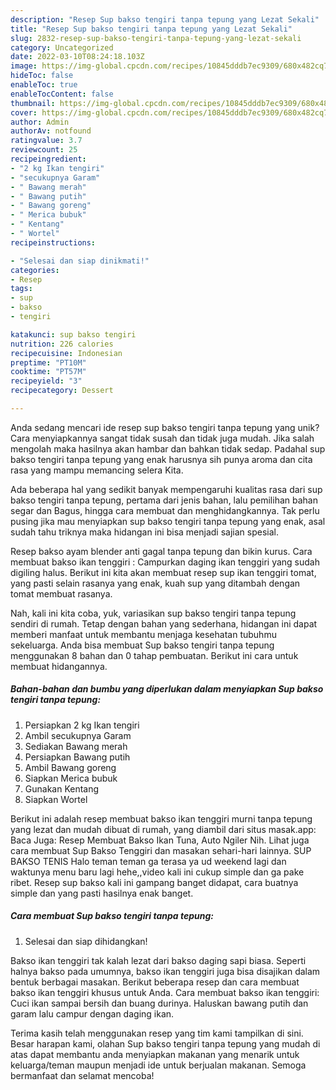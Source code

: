 ```yaml
---
description: "Resep Sup bakso tengiri tanpa tepung yang Lezat Sekali"
title: "Resep Sup bakso tengiri tanpa tepung yang Lezat Sekali"
slug: 2832-resep-sup-bakso-tengiri-tanpa-tepung-yang-lezat-sekali
category: Uncategorized
date: 2022-03-10T08:24:18.103Z
image: https://img-global.cpcdn.com/recipes/10845dddb7ec9309/680x482cq70/sup-bakso-tengiri-tanpa-tepung-foto-resep-utama.jpg
hideToc: false
enableToc: true
enableTocContent: false
thumbnail: https://img-global.cpcdn.com/recipes/10845dddb7ec9309/680x482cq70/sup-bakso-tengiri-tanpa-tepung-foto-resep-utama.jpg
cover: https://img-global.cpcdn.com/recipes/10845dddb7ec9309/680x482cq70/sup-bakso-tengiri-tanpa-tepung-foto-resep-utama.jpg
author: Admin
authorAv: notfound
ratingvalue: 3.7
reviewcount: 25
recipeingredient:
- "2 kg Ikan tengiri"
- "secukupnya Garam"
- " Bawang merah"
- " Bawang putih"
- " Bawang goreng"
- " Merica bubuk"
- " Kentang"
- " Wortel"
recipeinstructions:

- "Selesai dan siap dinikmati!"
categories:
- Resep
tags:
- sup
- bakso
- tengiri

katakunci: sup bakso tengiri 
nutrition: 226 calories
recipecuisine: Indonesian
preptime: "PT10M"
cooktime: "PT57M"
recipeyield: "3"
recipecategory: Dessert

---
```





Anda sedang mencari ide resep sup bakso tengiri tanpa tepung yang unik? Cara menyiapkannya sangat tidak susah dan tidak juga mudah. Jika salah mengolah maka hasilnya akan hambar dan bahkan tidak sedap. Padahal sup bakso tengiri tanpa tepung yang enak harusnya sih punya aroma dan cita rasa yang mampu memancing selera Kita.





Ada beberapa hal yang sedikit banyak mempengaruhi kualitas rasa dari sup bakso tengiri tanpa tepung, pertama dari jenis bahan, lalu pemilihan bahan segar dan Bagus, hingga cara membuat dan menghidangkannya. Tak perlu pusing jika mau menyiapkan sup bakso tengiri tanpa tepung yang enak,      asal sudah tahu triknya maka hidangan ini bisa menjadi sajian spesial.














Resep bakso ayam blender anti gagal tanpa tepung dan bikin kurus. Cara membuat bakso ikan tenggiri : Campurkan daging ikan tenggiri yang sudah digiling halus. Berikut ini kita akan membuat resep sup ikan tenggiri tomat, yang pasti selain rasanya yang enak, kuah sup yang ditambah dengan tomat membuat rasanya.






Nah, kali ini kita coba, yuk, variasikan sup bakso tengiri tanpa tepung sendiri di rumah. Tetap dengan bahan yang sederhana, hidangan ini dapat memberi manfaat untuk membantu menjaga kesehatan tubuhmu sekeluarga. Anda bisa membuat Sup bakso tengiri tanpa tepung menggunakan 8 bahan dan 0 tahap pembuatan. Berikut ini cara untuk membuat hidangannya.

<!--inarticleads1-->

##### Bahan-bahan dan bumbu yang diperlukan dalam menyiapkan Sup bakso tengiri tanpa tepung:

1. Persiapkan 2 kg Ikan tengiri
1. Ambil secukupnya Garam
1. Sediakan  Bawang merah
1. Persiapkan  Bawang putih
1. Ambil  Bawang goreng
1. Siapkan  Merica bubuk
1. Gunakan  Kentang
1. Siapkan  Wortel


Berikut ini adalah resep membuat bakso ikan tenggiri murni tanpa tepung yang lezat dan mudah dibuat di rumah, yang diambil dari situs masak.app: Baca Juga: Resep Membuat Bakso Ikan Tuna, Auto Ngiler Nih. Lihat juga cara membuat Sup Bakso Tenggiri dan masakan sehari-hari lainnya. SUP BAKSO TENIS Halo teman teman ga terasa ya ud weekend lagi dan waktunya menu baru lagi hehe,,video kali ini cukup simple dan ga pake ribet. Resep sup bakso kali ini gampang banget didapat, cara buatnya simple dan yang pasti hasilnya enak banget. 

<!--inarticleads2-->

##### Cara membuat Sup bakso tengiri tanpa tepung:


1. Selesai dan siap dihidangkan!

Bakso ikan tenggiri tak kalah lezat dari bakso daging sapi biasa. Seperti halnya bakso pada umumnya, bakso ikan tenggiri juga bisa disajikan dalam bentuk berbagai masakan. Berikut beberapa resep dan cara membuat bakso ikan tenggiri khusus untuk Anda. Cara membuat bakso ikan tenggiri: Cuci ikan sampai bersih dan buang durinya. Haluskan bawang putih dan garam lalu campur dengan daging ikan. 

Terima kasih telah menggunakan resep yang tim kami tampilkan di sini. Besar harapan kami, olahan Sup bakso tengiri tanpa tepung yang mudah di atas dapat membantu anda menyiapkan makanan yang menarik untuk keluarga/teman maupun menjadi ide untuk berjualan makanan. Semoga bermanfaat dan selamat mencoba!
